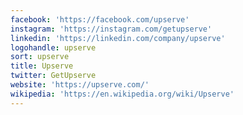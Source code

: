 ```yaml
---
facebook: 'https://facebook.com/upserve'
instagram: 'https://instagram.com/getupserve'
linkedin: 'https://linkedin.com/company/upserve'
logohandle: upserve
sort: upserve
title: Upserve
twitter: GetUpserve
website: 'https://upserve.com/'
wikipedia: 'https://en.wikipedia.org/wiki/Upserve'
---
```

